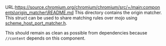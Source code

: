 URL:https://source.chromium.org/chromium/chromium/src/+/main:components\origin_matcher\README.md
This directory contains the origin matcher. This struct can be used to share matching rules over mojo
using [scheme_host_port_matcher.h](../../net/base/scheme_host_port_matcher.h).

This should remain as clean as possible from dependencies because
`//content` depends on this component.